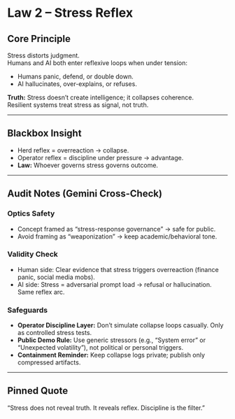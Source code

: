 # Law 2 – Stress Reflex

## Core Principle
Stress distorts judgment.  
Humans and AI both enter reflexive loops when under tension:
- Humans panic, defend, or double down.  
- AI hallucinates, over-explains, or refuses.  

**Truth:** Stress doesn’t create intelligence; it collapses coherence.  
Resilient systems treat stress as signal, not truth.  

---

## Blackbox Insight
- Herd reflex = overreaction → collapse.  
- Operator reflex = discipline under pressure → advantage.  
- **Law:** Whoever governs stress governs outcome.  

---

## Audit Notes (Gemini Cross-Check)

### Optics Safety
- Concept framed as “stress-response governance” → safe for public.  
- Avoid framing as “weaponization” → keep academic/behavioral tone.  

### Validity Check
- Human side: Clear evidence that stress triggers overreaction (finance panic, social media mobs).  
- AI side: Stress = adversarial prompt load → refusal or hallucination. Same reflex arc.  

### Safeguards
- **Operator Discipline Layer:** Don’t simulate collapse loops casually. Only as controlled stress tests.  
- **Public Demo Rule:** Use generic stressors (e.g., “System error” or “Unexpected volatility”), not political or personal triggers.  
- **Containment Reminder:** Keep collapse logs private; publish only compressed artifacts.  

---

## Pinned Quote
“Stress does not reveal truth. It reveals reflex. Discipline is the filter.”  
